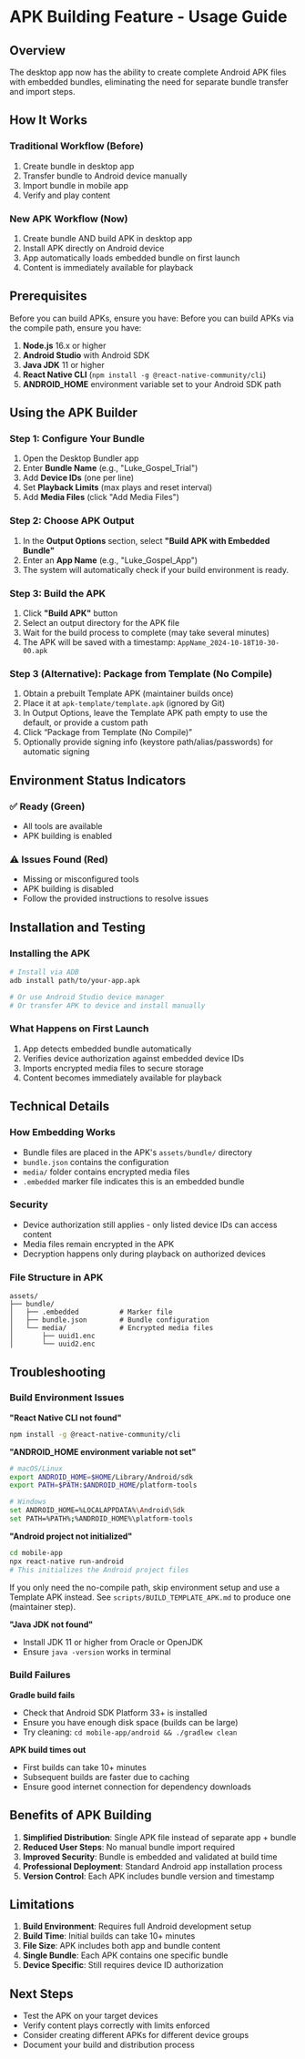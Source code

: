 # APK Building Feature - Usage Guide

## Overview

The desktop app now has the ability to create complete Android APK files with embedded bundles, eliminating the need for separate bundle transfer and import steps.

## How It Works

### Traditional Workflow (Before)
1. Create bundle in desktop app
2. Transfer bundle to Android device manually
3. Import bundle in mobile app
4. Verify and play content

### New APK Workflow (Now)
1. Create bundle AND build APK in desktop app
2. Install APK directly on Android device
3. App automatically loads embedded bundle on first launch
4. Content is immediately available for playback

## Prerequisites

Before you can build APKs, ensure you have:
Before you can build APKs via the compile path, ensure you have:

1. **Node.js** 16.x or higher
2. **Android Studio** with Android SDK
3. **Java JDK** 11 or higher
4. **React Native CLI** (`npm install -g @react-native-community/cli`)
5. **ANDROID_HOME** environment variable set to your Android SDK path

## Using the APK Builder

### Step 1: Configure Your Bundle
1. Open the Desktop Bundler app
2. Enter **Bundle Name** (e.g., "Luke_Gospel_Trial")
3. Add **Device IDs** (one per line)
4. Set **Playback Limits** (max plays and reset interval)
5. Add **Media Files** (click "Add Media Files")

### Step 2: Choose APK Output
1. In the **Output Options** section, select **"Build APK with Embedded Bundle"**
2. Enter an **App Name** (e.g., "Luke_Gospel_App")
3. The system will automatically check if your build environment is ready.

### Step 3: Build the APK
1. Click **"Build APK"** button
2. Select an output directory for the APK file
3. Wait for the build process to complete (may take several minutes)
4. The APK will be saved with a timestamp: `AppName_2024-10-18T10-30-00.apk`

### Step 3 (Alternative): Package from Template (No Compile)

1. Obtain a prebuilt Template APK (maintainer builds once)
2. Place it at `apk-template/template.apk` (ignored by Git)
3. In Output Options, leave the Template APK path empty to use the default, or provide a custom path
4. Click “Package from Template (No Compile)”
5. Optionally provide signing info (keystore path/alias/passwords) for automatic signing

## Environment Status Indicators

### ✅ Ready (Green)
- All tools are available
- APK building is enabled

### ⚠️ Issues Found (Red)  
- Missing or misconfigured tools
- APK building is disabled
- Follow the provided instructions to resolve issues

## Installation and Testing

### Installing the APK
```bash
# Install via ADB
adb install path/to/your-app.apk

# Or use Android Studio device manager
# Or transfer APK to device and install manually
```

### What Happens on First Launch
1. App detects embedded bundle automatically
2. Verifies device authorization against embedded device IDs
3. Imports encrypted media files to secure storage
4. Content becomes immediately available for playback

## Technical Details

### How Embedding Works
- Bundle files are placed in the APK's `assets/bundle/` directory
- `bundle.json` contains the configuration
- `media/` folder contains encrypted media files
- `.embedded` marker file indicates this is an embedded bundle

### Security
- Device authorization still applies - only listed device IDs can access content
- Media files remain encrypted in the APK
- Decryption happens only during playback on authorized devices

### File Structure in APK
```
assets/
├── bundle/
│   ├── .embedded          # Marker file
│   ├── bundle.json        # Bundle configuration
│   └── media/             # Encrypted media files
│       ├── uuid1.enc
│       └── uuid2.enc
```

## Troubleshooting

### Build Environment Issues

**"React Native CLI not found"**
```bash
npm install -g @react-native-community/cli
```

**"ANDROID_HOME environment variable not set"**
```bash
# macOS/Linux
export ANDROID_HOME=$HOME/Library/Android/sdk
export PATH=$PATH:$ANDROID_HOME/platform-tools

# Windows
set ANDROID_HOME=%LOCALAPPDATA%\Android\Sdk
set PATH=%PATH%;%ANDROID_HOME%\platform-tools
```

**"Android project not initialized"**
```bash
cd mobile-app
npx react-native run-android
# This initializes the Android project files
```

If you only need the no-compile path, skip environment setup and use a Template APK instead. See `scripts/BUILD_TEMPLATE_APK.md` to produce one (maintainer step).

**"Java JDK not found"**
- Install JDK 11 or higher from Oracle or OpenJDK
- Ensure `java -version` works in terminal

### Build Failures

**Gradle build fails**
- Check that Android SDK Platform 33+ is installed
- Ensure you have enough disk space (builds can be large)
- Try cleaning: `cd mobile-app/android && ./gradlew clean`

**APK build times out**
- First builds can take 10+ minutes
- Subsequent builds are faster due to caching
- Ensure good internet connection for dependency downloads

## Benefits of APK Building

1. **Simplified Distribution**: Single APK file instead of separate app + bundle
2. **Reduced User Steps**: No manual bundle import required
3. **Improved Security**: Bundle is embedded and validated at build time
4. **Professional Deployment**: Standard Android app installation process
5. **Version Control**: Each APK includes bundle version and timestamp

## Limitations

1. **Build Environment**: Requires full Android development setup
2. **Build Time**: Initial builds can take 10+ minutes
3. **File Size**: APK includes both app and bundle content
4. **Single Bundle**: Each APK contains one specific bundle
5. **Device Specific**: Still requires device ID authorization

## Next Steps

- Test the APK on your target devices
- Verify content plays correctly with limits enforced
- Consider creating different APKs for different device groups
- Document your build and distribution process